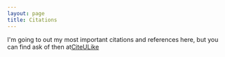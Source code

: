 ```yaml
---
layout: page
title: Citations
---
```

I'm going to out my most important citations and references here, but you can find ask of then at[CiteULike](http://www.citeulike.org/user/katieball) 





